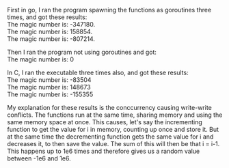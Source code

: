 First in go, I ran the program spawning the functions as goroutines three times, and got these results:  
The magic number is: -347180.  
The magic number is: 158854.  
The magic number is: -807214.  

Then I ran the program not using goroutines and got:  
The magic number is: 0  

In C, I ran the executable three times also, and got these results:  
The magic number is: -83504  
The magic number is: 148673  
The magic number is: -155355  

My explanation for these results is the conccurrency causing write-write conflicts. The functions run at the same time, sharing memory and using the same memory space at once. This causes, let's say the incrementing function to get the value for i in memory, counting up once and store it. But at the same time the decrementing function gets the same value for i and decreases it, to then save the value. The sum of this will then be that i = i-1. This happens up to 1e6 times and therefore gives us a random value between -1e6 and 1e6.
